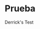 <properties 
        pageTitle="page title" 
        description="description" 
        services="powerbi" 
        documentationCenter="" 
        authors="dvana" />
# Prueba
Derrick's Test